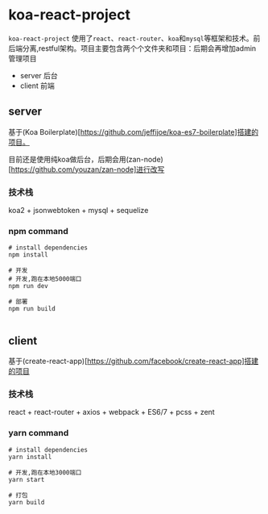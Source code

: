 # koa-react-project

`koa-react-project` 使用了`react`、`react-router`、`koa`和`mysql`等框架和技术。前后端分离,restful架构。项目主要包含两个个文件夹和项目：后期会再增加admin管理项目

- server 后台
- client 前端




## server

基于(Koa Boilerplate)[https://github.com/jeffijoe/koa-es7-boilerplate]搭建的项目。

目前还是使用纯koa做后台，后期会用(zan-node)[https://github.com/youzan/zan-node]进行改写

### 技术栈
koa2 + jsonwebtoken + mysql + sequelize

<!--
基于restful，nodejs的话采用koa框架(koa 1)，数据库用了mongo。登录这块的话用了[jwt](https://jwt.io/introduction/).

生产环境下可在可在server/configs目录下增加private.js文件,增加私有配置.

**因为使用了许多es6/7 新语法,所以请使用6.x版本node**
-->

### npm command

```
# install dependencies
npm install

# 开发
# 开发,跑在本地5000端口
npm run dev

# 部署
npm run build


```

## client

基于(create-react-app)[https://github.com/facebook/create-react-app]搭建的项目


### 技术栈
react + react-router + axios + webpack + ES6/7 + pcss + zent

### yarn command

```
# install dependencies
yarn install

# 开发,跑在本地3000端口
yarn start

# 打包
yarn build

```

